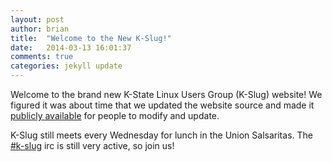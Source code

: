 ```yaml
---
layout: post
author: brian
title:  "Welcome to the New K-Slug!"
date:   2014-03-13 16:01:37
comments: true
categories: jekyll update
---
```


Welcome to the brand new K-State Linux Users Group (K-Slug) website! We figured it was about time that we updated the website source and made it [publicly available][source] for people to modify and update.

K-Slug still meets every Wednesday for lunch in the Union Salsaritas. The [#k-slug][kslug] irc is still very active, so join us!

[kslug]:     /kslug.html
[source]:    https://github.com/k-slug/k-slug.github.io
